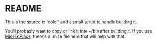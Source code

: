 README
======

This is the source to 'color' and a small script to handle building it.

You'll probably want to copy or link it into ~/bin after building
it. If you use [MiseEnPlace][1], there's a .mise file here that will
help with that.

[1]: https://github.com/genehack/app-miseenplace
